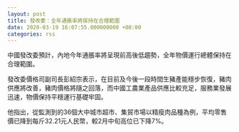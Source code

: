 ```yaml
---
layout: post
title: 發改委：全年通脹率將保持在合理範圍
date: 2020-03-19 16:07:55.000000000 +08:00
categories: rss
---
```


中國發改委預計，內地今年通脹率將呈現前高後低趨勢，全年物價運行總體保持在合理範圍。

發改委價格司副司長彭紹宗表示，在目前及今後一段時間生豬產能穩步恢復，豬肉供應將改善，豬肉價格將隨之回落，而中國工農業產品供應比較充足，服務業發展迅速，物價保持平穩運行基礎牢固。

他指出，從監測到的36個大中城市超市、集貿市場以精瘦肉品種為例，平均零售價已降到每斤32.21元人民幣，較2月中旬高位已下降7%。
